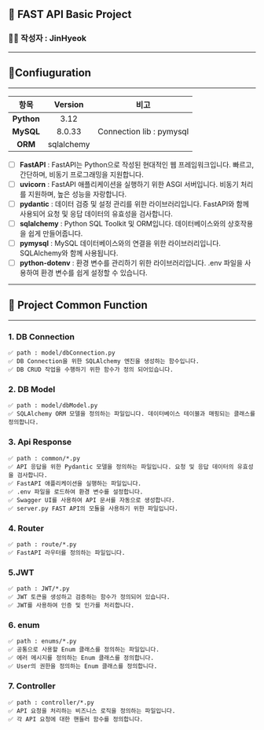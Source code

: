 ## 📌 FAST API Basic Project
### 🧑‍💻 작성자 : JinHyeok

---

## 📌Confiuguration

---

|     항목     |  Version   |            비고            |
|:----------:|:----------:|:------------------------:|
| **Python** |    3.12    |
| **MySQL**  |   8.0.33   | Connection lib : pymysql |
|  **ORM**   | sqlalchemy |

- [ ]  **FastAPI** :  FastAPI는 Python으로 작성된 현대적인 웹 프레임워크입니다. 빠르고, 간단하며, 비동기 프로그래밍을 지원합니다.
- [ ]  **uvicorn** :  FastAPI 애플리케이션을 실행하기 위한 ASGI 서버입니다. 비동기 처리를 지원하며, 높은 성능을 자랑합니다.
- [ ]  **pydantic** :  데이터 검증 및 설정 관리를 위한 라이브러리입니다. FastAPI와 함께 사용되어 요청 및 응답 데이터의 유효성을 검사합니다.
- [ ]  **sqlalchemy** :  Python SQL Toolkit 및 ORM입니다. 데이터베이스와의 상호작용을 쉽게 만들어줍니다.
- [ ]  **pymysql** :  MySQL 데이터베이스와의 연결을 위한 라이브러리입니다. SQLAlchemy와 함께 사용됩니다.
- [ ]  **python-dotenv** :  환경 변수를 관리하기 위한 라이브러리입니다. .env 파일을 사용하여 환경 변수를 쉽게 설정할 수 있습니다.

--- 

## 📌 Project Common Function

---

### 1. **DB Connection**

    ✅ path : model/dbConnection.py
    ✅ DB Connection을 위한 SQLAlchemy 엔진을 생성하는 함수입니다.
    ✅ DB CRUD 작업을 수행하기 위한 함수가 정의 되어있습니다.

### 2. **DB Model**

    ✅ path : model/dbModel.py
    ✅ SQLAlchemy ORM 모델을 정의하는 파일입니다. 데이터베이스 테이블과 매핑되는 클래스를 정의합니다.

### 3. **Api Response**

    ✅ path : common/*.py
    ✅ API 응답을 위한 Pydantic 모델을 정의하는 파일입니다. 요청 및 응답 데이터의 유효성을 검사합니다.
    ✅ FastAPI 애플리케이션을 실행하는 파일입니다.
    ✅ .env 파일을 로드하여 환경 변수를 설정합니다.
    ✅ Swagger UI를 사용하여 API 문서를 자동으로 생성합니다.
    ✅ server.py FAST API의 모듈을 사용하기 위한 파일입니다.

### 4. **Router**

    ✅ path : route/*.py
    ✅ FastAPI 라우터를 정의하는 파일입니다.

### 5.**JWT**

    ✅ path : JWT/*.py
    ✅ JWT 토큰을 생성하고 검증하는 함수가 정의되어 있습니다.
    ✅ JWT를 사용하여 인증 및 인가를 처리합니다.

### 6. **enum**

    ✅ path : enums/*.py
    ✅ 공통으로 사용할 Enum 클래스를 정의하는 파일입니다.
    ✅ 에러 메시지를 정의하는 Enum 클래스를 정의합니다.
    ✅ User의 권한을 정의하는 Enum 클래스를 정의합니다.

### 7. **Controller**

    ✅ path : controller/*.py
    ✅ API 요청을 처리하는 비즈니스 로직을 정의하는 파일입니다. 
    ✅ 각 API 요청에 대한 핸들러 함수를 정의합니다.
